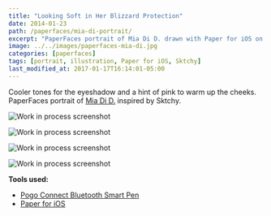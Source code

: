 ```yaml
---
title: "Looking Soft in Her Blizzard Protection"
date: 2014-01-23
path: /paperfaces/mia-di-portrait/
excerpt: "PaperFaces portrait of Mia Di D. drawn with Paper for iOS on an iPad."
image: ../../images/paperfaces-mia-di.jpg
categories: [paperfaces]
tags: [portrait, illustration, Paper for iOS, Sktchy]
last_modified_at: 2017-01-17T16:14:01-05:00
---
```


Cooler tones for the eyeshadow and a hint of pink to warm up the cheeks. PaperFaces portrait of [Mia Di D.](https://sktchy.com/BBBOaH) inspired by Sktchy.

![Work in process screenshot](../../images/paperfaces-mia-di-process-1-lg.jpg)

![Work in process screenshot](../../images/paperfaces-mia-di-process-2-lg.jpg)

![Work in process screenshot](../../images/paperfaces-mia-di-process-3-lg.jpg)

![Work in process screenshot](../../images/paperfaces-mia-di-process-4-lg.jpg)

**Tools used:**

- [Pogo Connect Bluetooth Smart Pen](https://www.amazon.com/gp/product/B009K448L4/ref=as_li_ss_tl?ie=UTF8&camp=1789&creative=390957&creativeASIN=B009K448L4&linkCode=as2&tag=mademist-20)
- [Paper for iOS](https://paper.bywetransfer.com/)
